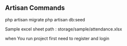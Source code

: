 ## Artisan Commands

php artisan migrate
php artisan db:seed

Sample excel sheet path : storage/sample/attendance.xlsx

when You run project first need to register and login